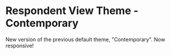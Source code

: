 Respondent View Theme - Contemporary
====================================

New version of the previous default theme, "Contemporary". Now responsive!
